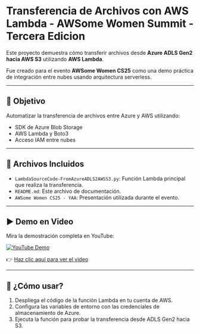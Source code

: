 # Transferencia de Archivos con AWS Lambda - AWSome Women Summit - Tercera Edicion

Este proyecto demuestra cómo transferir archivos desde **Azure ADLS Gen2 hacia AWS S3** utilizando **AWS Lambda**.

Fue creado para el evento **AWSome Women CS25** como una demo práctica de integración entre nubes usando arquitectura serverless.

---

## 📌 Objetivo

Automatizar la transferencia de archivos entre Azure y AWS utilizando:
- SDK de Azure Blob Storage
- AWS Lambda y Boto3
- Acceso IAM entre nubes

---

## 📁 Archivos Incluidos

- `LambdaSourceCode-FromAzureADLS2AWSS3.py`: Función Lambda principal que realiza la transferencia.
- `README.md`: Este archivo de documentación.
- `AWSome Women CS25 - YAA`: Presentación utilizada durante el evento.

---

## ▶️ Demo en Video

Mira la demostración completa en YouTube:

[![YouTube Demo](https://img.youtube.com/vi/YZ4rMVHqX1s/0.jpg)](https://www.youtube.com/watch?v=YZ4rMVHqX1s)

👉 [Haz clic aquí para ver el video](https://www.youtube.com/watch?v=YZ4rMVHqX1s)

---

## 🚀 ¿Cómo usar?

1. Despliega el código de la función Lambda en tu cuenta de AWS.
2. Configura las variables de entorno con las credenciales de almacenamiento de Azure.
3. Ejecuta la función para probar la transferencia desde ADLS Gen2 hacia S3.
